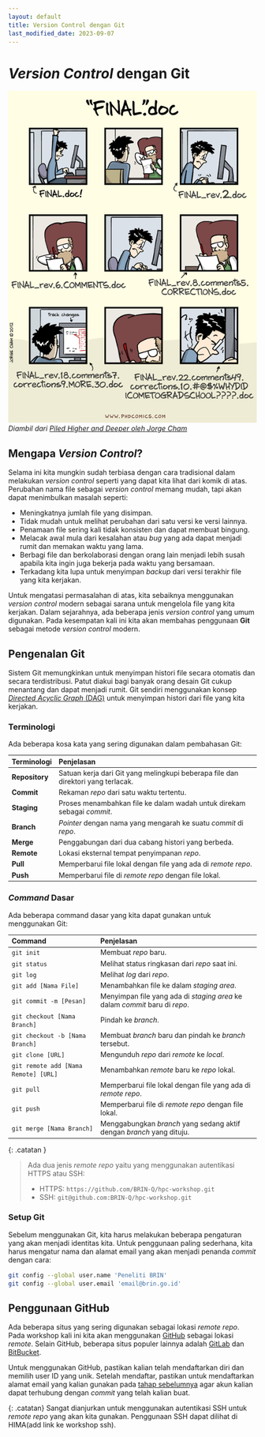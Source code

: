 ```yaml
---
layout: default
title: Version Control dengan Git
last_modified_date: 2023-09-07
---
```

# *Version Control* dengan Git

![Kejadian umum dalam riset](../assets/images/phdc_version.gif)
*Diambil dari [
Piled Higher and Deeper oleh Jorge Cham](https://phdcomics.com/comics/archive.php?comicid=1531)*

## Mengapa *Version Control*?

Selama ini kita mungkin sudah terbiasa dengan cara tradisional dalam melakukan *version control* seperti yang dapat kita lihat dari komik di atas. Perubahan nama file sebagai *version control* memang mudah, tapi akan dapat menimbulkan masalah seperti:

* Meningkatnya jumlah file yang disimpan.
* Tidak mudah untuk melihat perubahan dari satu versi ke versi lainnya.
* Penamaan file sering kali tidak konsisten dan dapat membuat bingung.
* Melacak awal mula dari kesalahan atau *bug* yang ada dapat menjadi rumit dan memakan waktu yang lama.
* Berbagi file dan berkolaborasi dengan orang lain menjadi lebih susah apabila kita ingin juga bekerja pada waktu yang bersamaan.
* Terkadang kita lupa untuk menyimpan *backup* dari versi terakhir file yang kita kerjakan.

Untuk mengatasi permasalahan di atas, kita sebaiknya menggunakan *version control* modern sebagai sarana untuk mengelola file yang kita kerjakan. Dalam sejarahnya, ada beberapa jenis *version control* yang umum digunakan. Pada kesempatan kali ini kita akan membahas penggunaan **Git** sebagai metode *version control* modern.

## Pengenalan Git

Sistem Git memungkinkan untuk menyimpan histori file secara otomatis dan secara terdistribusi. Patut diakui bagi banyak orang desain Git cukup menantang dan dapat menjadi rumit. Git sendiri menggunakan konsep [*Directed Acyclic Graph* (DAG)](https://en.wikipedia.org/wiki/Directed_acyclic_graph) untuk menyimpan histori dari file yang kita kerjakan.

### Terminologi

Ada beberapa kosa kata yang sering digunakan dalam pembahasan Git:

| Terminologi | Penjelasan |
| :--- | :--- |
| **Repository** | Satuan kerja dari Git yang melingkupi beberapa file dan direktori yang terlacak. |
| **Commit** | Rekaman *repo* dari satu waktu tertentu. |
| **Staging** | Proses menambahkan file ke dalam wadah untuk direkam sebagai *commit*. |
| **Branch** | *Pointer* dengan nama yang mengarah ke suatu *commit* di *repo*. |
| **Merge** | Penggabungan dari dua cabang histori yang berbeda. |
| **Remote** | Lokasi eksternal tempat penyimpanan *repo*. |
| **Pull** | Memperbarui file lokal dengan file yang ada di *remote repo*. |
| **Push** | Memperbarui file di *remote repo* dengan file lokal. |

### *Command* Dasar

Ada beberapa command dasar yang kita dapat gunakan untuk menggunakan Git:

| Command | Penjelasan |
| :--- | :--- |
| `git init` | Membuat *repo* baru. |
| `git status` | Melihat status ringkasan dari *repo* saat ini. |
| `git log` | Melihat *log* dari *repo*. |
| `git add [Nama File]` | Menambahkan file ke dalam *staging area*. |
| `git commit -m [Pesan]` | Menyimpan file yang ada di *staging area* ke dalam *commit* baru di *repo*. |
| `git checkout [Nama Branch]` | Pindah ke *branch*. |
| `git checkout -b [Nama Branch]` | Membuat *branch* baru dan pindah ke *branch* tersebut. |
| `git clone [URL]` | Mengunduh *repo* dari *remote* ke *local*. |
| `git remote add [Nama Remote] [URL]` | Menambahkan *remote* baru ke *repo* lokal. |
| `git pull` | Memperbarui file lokal dengan file yang ada di *remote repo*. |
| `git push` | Memperbarui file di *remote repo* dengan file lokal. |
| `git merge [Nama Branch]` | Menggabungkan *branch* yang sedang aktif dengan *branch* yang dituju. |

{: .catatan }
> Ada dua jenis *remote repo* yaitu yang menggunakan autentikasi HTTPS atau SSH:
>
> * HTTPS: `https://github.com/BRIN-Q/hpc-workshop.git`
> * SSH: `git@github.com:BRIN-Q/hpc-workshop.git`

### Setup Git

Sebelum menggunakan Git, kita harus melakukan beberapa pengaturan yang akan menjadi identitas kita. Untuk penggunaan paling sederhana, kita harus mengatur nama dan alamat email yang akan menjadi penanda *commit* dengan cara:

```bash
git config --global user.name 'Peneliti BRIN'
git config --global user.email 'email@brin.go.id'
```

## Penggunaan GitHub

Ada beberapa situs yang sering digunakan sebagai lokasi *remote repo*. Pada workshop kali ini kita akan menggunakan [GitHub](https://github.com/) sebagai lokasi *remote*. Selain GitHub, beberapa situs populer lainnya adalah [GitLab](https://gitlab.com/) dan [BitBucket](https://bitbucket.org/).

Untuk menggunakan GitHub, pastikan kalian telah mendaftarkan diri dan memilih user ID yang unik. Setelah mendaftar, pastikan untuk mendaftarkan alamat email yang kalian gunakan pada [tahap sebelumnya](#setup-git) agar akun kalian dapat terhubung dengan *commit* yang telah kalian buat.

{: .catatan}
Sangat dianjurkan untuk menggunakan autentikasi SSH untuk *remote repo* yang akan kita gunakan. Penggunaan SSH dapat dilihat di HIMA(add link ke workshop ssh).
